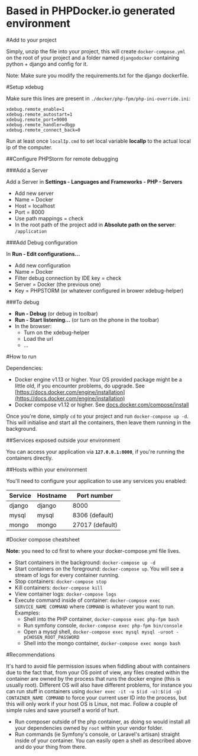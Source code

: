 Based in PHPDocker.io generated environment
===========================================

#Add to your project

Simply, unzip the file into your project, this will create `docker-compose.yml` on the root of your project and a folder named `djangodocker` containing python + django and config for it.

Note: Make sure you modify the requirements.txt for the django dockerfile.

#Setup xdebug 

Make sure this lines are present in `./docker/php-fpm/php-ini-override.ini`:
```
xdebug.remote_enable=1
xdebug.remote_autostart=1
xdebug.remote_port=9000
xdebug.remote_handler=dbgp
xdebug.remote_connect_back=0
```

Run at least once `localIp.cmd` to set local variable **localIp** to the actual local ip of the computer.

##Configure PHPStorm for remote debugging

###Add a Server

Add a Server in **Settings - Languages and Frameworks - PHP - Servers**

* Add new server
* Name = Docker
* Host = localhost
* Port = 8000
* Use path mappings = check
* In the root path of the project add in **Absolute path on the server**: `/application`

###Add Debug configuration

In **Run - Edit configurations...**

* Add new configuration
* Name = Docker 
* Filter debug connection by IDE key = check
* Server = Docker (the previous one)
* Key = PHPSTORM (or whatever configured in brower xdebug-helper)

###To debug

* **Run - Debug** (or debug in toolbar)
* **Run - Start listening...** (or turn on the phone in the toolbar)
* In the browser:
    * Turn on the xdebug-helper
    * Load the url
    * ...

#How to run

Dependencies:

  * Docker engine v1.13 or higher. Your OS provided package might be a little old, if you encounter problems, do upgrade. See [https://docs.docker.com/engine/installation](https://docs.docker.com/engine/installation)
  * Docker compose v1.12 or higher. See [docs.docker.com/compose/install](https://docs.docker.com/compose/install/)

Once you're done, simply `cd` to your project and run `docker-compose up -d`. This will initialise and start all the containers, then leave them running in the background.

##Services exposed outside your environment

You can access your application via **`127.0.0.1:8000`**, if you're running the containers directly.

##Hosts within your environment

You'll need to configure your application to use any services you enabled:

Service|Hostname |Port number
-------|---------|-----------
django |django   |8000
mysql  |mysql    |8306 (default)
mongo  |mongo    |27017 (default)

#Docker compose cheatsheet

**Note:** you need to cd first to where your docker-compose.yml file lives.

  * Start containers in the background: `docker-compose up -d`
  * Start containers on the foreground: `docker-compose up`. You will see a stream of logs for every container running.
  * Stop containers: `docker-compose stop`
  * Kill containers: `docker-compose kill`
  * View container logs: `docker-compose logs`
  * Execute command inside of container: `docker-compose exec SERVICE_NAME COMMAND` where `COMMAND` is whatever you want to run. Examples:
    * Shell into the PHP container, `docker-compose exec php-fpm bash`
    * Run symfony console, `docker-compose exec php-fpm bin/console`
    * Open a mysql shell, `docker-compose exec mysql mysql -uroot -pCHOSEN_ROOT_PASSWORD`
    * Shell into the mongo container, `docker-compose exec mongo bash`

#Recommendations

It's hard to avoid file permission issues when fiddling about with containers due to the fact that, from your OS point of view, any files created within the container are owned by the process that runs the docker engine (this is usually root). Different OS will also have different problems, for instance you can run stuff in containers using `docker exec -it -u $(id -u):$(id -g) CONTAINER_NAME COMMAND` to force your current user ID into the process, but this will only work if your host OS is Linux, not mac. Follow a couple of simple rules and save yourself a world of hurt.

  * Run composer outside of the php container, as doing so would install all your dependencies owned by `root` within your vendor folder.
  * Run commands (ie Symfony's console, or Laravel's artisan) straight inside of your container. You can easily open a shell as described above and do your thing from there.
